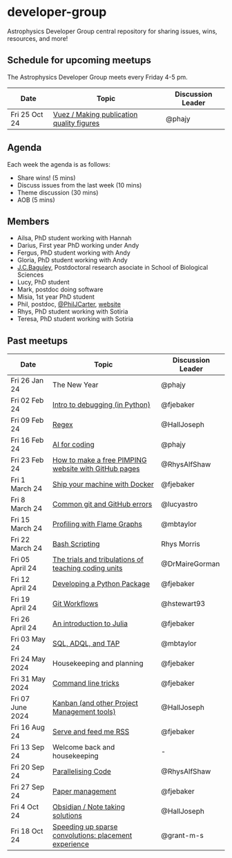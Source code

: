 # developer-group

Astrophysics Developer Group central repository for sharing issues, wins, resources, and more!

## Schedule for upcoming meetups

The Astrophysics Developer Group meets every Friday 4-5 pm.

| Date          | Topic                                                                                                         | Discussion Leader |
| ------------- | ------------------------------------------------------------------------------------------------------------- | ----------------- |
| Fri 25 Oct 24 | [Vuez / Making publication quality figures](https://github.com/astro-group-bristol/developer-group/issues/45) | @phajy            |

## Agenda

Each week the agenda is as follows:

- Share wins! (5 mins)
- Discuss issues from the last week (10 mins)
- Theme discussion (30 mins)
- AOB (5 mins)

## Members

- Ailsa, PhD student working with Hannah
- Darius, First year PhD working under Andy
- Fergus, PhD student working with Andy
- Gloria, PhD student working with Andy
- [J.C.Baguley](https://research-information.bris.ac.uk/en/persons/cale-baguley-2), Postdoctoral research asociate in School of Biological Sciences
- Lucy, PhD student
- Mark, postdoc doing software
- Misia, 1st year PhD student
- Phil, postdoc, [@PhilJCarter](https://github.com/PhilJCarter), [website](https://philipjcarter.com)
- Rhys, PhD student working with Sotiria
- Teresa, PhD student working with Sotiria

## Past meetups

| Date             | Topic                                                                                                                     | Discussion Leader |
| ---------------- | ------------------------------------------------------------------------------------------------------------------------- | ----------------- |
| Fri 26 Jan 24    | The New Year                                                                                                              | @phajy            |
| Fri 02 Feb 24    | [Intro to debugging (in Python)](https://github.com/astro-group-bristol/developer-group/issues/13)                        | @fjebaker         |
| Fri 09 Feb 24    | [Regex](https://github.com/astro-group-bristol/developer-group/issues/14)                                                 | @HallJoseph       |
| Fri 16 Feb 24    | [AI for coding](https://github.com/astro-group-bristol/developer-group/issues/16)                                         | @phajy            |
| Fri 23 Feb 24    | [How to make a free PIMPING website with GitHub pages](https://github.com/astro-group-bristol/developer-group/issues/12)  | @RhysAlfShaw      |
| Fri 1 March 24   | [Ship your machine with Docker](https://github.com/astro-group-bristol/developer-group/issues/18)                         | @fjebaker         |
| Fri 8 March 24   | [Common git and GitHub errors](https://github.com/astro-group-bristol/developer-group/issues/20)                          | @lucyastro        |
| Fri 15 March 24  | [Profiling with Flame Graphs](https://github.com/astro-group-bristol/developer-group/issues/19)                           | @mbtaylor         |
| Fri 22 March 24  | [Bash Scripting](https://github.com/astro-group-bristol/developer-group/issues/23)                                        | Rhys Morris       |
| Fri 05 April 24  | [The trials and tribulations of teaching coding units](https://github.com/astro-group-bristol/developer-group/issues/22)  | @DrMaireGorman    |
| Fri 12 April 24  | [Developing a Python Package](https://github.com/astro-group-bristol/developer-group/issues/24)                           | @fjebaker         |
| Fri 19 April 24  | [Git Workflows](https://github.com/astro-group-bristol/developer-group/issues/6)                                          | @hstewart93       |
| Fri 26 April 24  | [An introduction to Julia](https://github.com/astro-group-bristol/developer-group/issues/26)                              | @fjebaker         |
| Fri 03 May 24    | [SQL, ADQL, and TAP](https://github.com/astro-group-bristol/developer-group/issues/28)                                    | @mbtaylor         |
| Fri 24 May 2024  | Housekeeping and planning                                                                                                 | @fjebaker         |
| Fri 31 May 2024  | [Command line tricks](https://github.com/astro-group-bristol/developer-group/issues/43)                                   | @fjebaker         |
| Fri 07 June 2024 | [Kanban (and other Project Management tools)](https://github.com/astro-group-bristol/developer-group/issues/30)           | @HallJoseph       |
| Fri 16 Aug 24    | [Serve and feed me RSS](https://github.com/astro-group-bristol/developer-group/issues/15)                                 | @fjebaker         |
| Fri 13 Sep 24    | Welcome back and housekeeping                                                                                             | -                 |
| Fri 20 Sep 24    | [Parallelising Code](https://github.com/astro-group-bristol/developer-group/issues/17)                                    | @RhysAlfShaw      |
| Fri 27 Sep 24    | [Paper management](https://github.com/astro-group-bristol/developer-group/issues/62)                                      | @fjebaker         |
| Fri 4 Oct 24     | [Obsidian / Note taking solutions](https://github.com/astro-group-bristol/developer-group/issues/44)                      | @HallJoseph       |
| Fri 18 Oct 24    | [Speeding up sparse convolutions: placement experience](https://github.com/astro-group-bristol/developer-group/issues/65) | @grant-m-s        |
